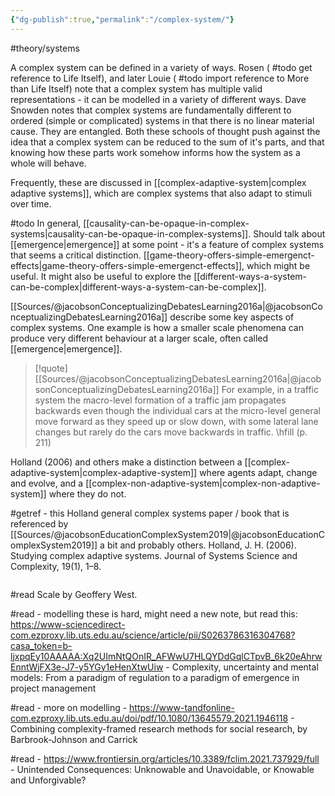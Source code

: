 ```yaml
---
{"dg-publish":true,"permalink":"/complex-system/"}
---
```


#theory/systems

A complex system can be defined in a variety of ways. Rosen ( #todo get reference to Life Itself), and later Louie ( #todo import reference to More than Life Itself) note that a complex system has multiple valid representations - it can be modelled in a variety of different ways. Dave Snowden notes that complex systems are fundamentally different to ordered (simple or complicated) systems in that there is no linear material cause. They are entangled. Both these schools of thought push against the idea that a complex system can be reduced to the sum of it's parts, and that knowing how these parts work somehow informs how the system as a whole will behave. 

Frequently, these are discussed in [[complex-adaptive-system\|complex adaptive systems]], which are complex systems that also adapt to stimuli over time. 

#todo In general, [[causality-can-be-opaque-in-complex-systems\|causality-can-be-opaque-in-complex-systems]]. Should talk about [[emergence\|emergence]] at some point - it's a feature of complex systems that seems a critical distinction. [[game-theory-offers-simple-emergenct-effects\|game-theory-offers-simple-emergenct-effects]], which might be useful. It might also be useful to explore the [[different-ways-a-system-can-be-complex\|different-ways-a-system-can-be-complex]].

[[Sources/@jacobsonConceptualizingDebatesLearning2016a\|@jacobsonConceptualizingDebatesLearning2016a]] describe some key aspects of complex systems. One example is how a smaller scale phenomena can produce very different behaviour at a larger scale, often called [[emergence\|emergence]].

> [!quote] [[Sources/@jacobsonConceptualizingDebatesLearning2016a\|@jacobsonConceptualizingDebatesLearning2016a]]
> For example, in a traffic system the macro-level formation of a traffic jam propagates backwards even though the individual cars at the micro-level general move forward as they speed up or slow down, with some lateral lane changes but rarely do the cars move backwards in traffic. \hfill (p. 211)


Holland (2006) and others make a distinction between a [[complex-adaptive-system\|complex-adaptive-system]] where agents adapt, change and evolve, and a [[complex-non-adaptive-system\|complex-non-adaptive-system]] where they do not. 

#getref - this Holland general complex systems paper / book that is referenced by [[Sources/@jacobsonEducationComplexSystem2019\|@jacobsonEducationComplexSystem2019]] a bit and probably others. 
Holland, J. H. (2006). Studying complex adaptive systems. Journal of Systems Science and Complexity, 19(1), 1–8.
``` bibtex

```

#read Scale by Geoffery West. 

#read - modelling these is hard, might need a new note, but read this: https://www-sciencedirect-com.ezproxy.lib.uts.edu.au/science/article/pii/S0263786316304768?casa_token=b-ljxpqEy10AAAAA:Xq2UImNtQOnIR_AFWwU7HLQYDdGqlCTpvB_6k20eAhrwEnntWjFX3e-J7-y5YGy1eHenXtwUiw - Complexity, uncertainty and mental models: From a paradigm of regulation to a paradigm of emergence in project management

#read - more on modelling - https://www-tandfonline-com.ezproxy.lib.uts.edu.au/doi/pdf/10.1080/13645579.2021.1946118 - Combining complexity-framed research methods for social research, by Barbrook-Johnson and Carrick

#read - https://www.frontiersin.org/articles/10.3389/fclim.2021.737929/full - Unintended Consequences: Unknowable and Unavoidable, or Knowable and Unforgivable?